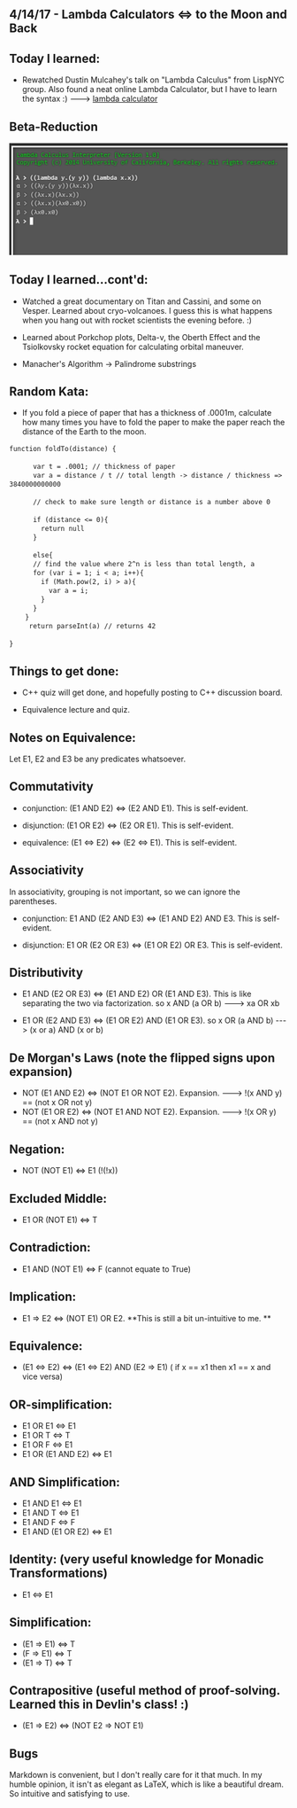 ## 4/14/17 - Lambda Calculators <=> to the Moon and Back

## Today I learned:

- Rewatched Dustin Mulcahey's talk on "Lambda Calculus" from LispNYC group. Also found a neat online Lambda Calculator, but I have to learn the syntax :) ---> [lambda calculator](https://people.eecs.berkeley.edu/~gongliang13/lambda/#firstPage)

## Beta-Reduction

![Beta Reduction](/images/lambda1.png)


## Today I learned...cont'd:

- Watched a great documentary on Titan and Cassini, and some on Vesper. Learned about cryo-volcanoes. 
  I guess this is what happens when you hang out with rocket scientists the evening before. :)

- Learned about Porkchop plots, Delta-v, the Oberth Effect and the Tsiolkovsky rocket equation for calculating orbital maneuver.

- Manacher's Algorithm -> Palindrome substrings


## Random Kata: 
- If you fold a piece of paper that has a thickness of .0001m, calculate how many times you have to fold the paper to make the paper     reach the distance of the Earth to the moon.

```
function foldTo(distance) {
      
      var t = .0001; // thickness of paper
      var a = distance / t // total length -> distance / thickness => 3840000000000
      
      // check to make sure length or distance is a number above 0 
      
      if (distance <= 0){
        return null
      }
     
      else{
      // find the value where 2^n is less than total length, a
      for (var i = 1; i < a; i++){
        if (Math.pow(2, i) > a){
          var a = i;   
        }
      }
    }
     return parseInt(a) // returns 42
       
}
```

## Things to get done:

- C++ quiz will get done, and hopefully posting to C++ discussion board. 

- Equivalence lecture and quiz. 



## Notes on Equivalence:  

Let E1, E2 and E3 be any predicates whatsoever. 

## Commutativity 

- conjunction: (E1 AND E2) <=> (E2 AND E1). This is self-evident.

- disjunction: (E1 OR E2) <=> (E2 OR E1). This is self-evident.

- equivalence: (E1 <=> E2) <=> (E2 <=> E1). This is self-evident.

## Associativity 

In associativity, grouping is not important, so we can ignore the parentheses. 

- conjunction: E1 AND (E2 AND E3) <=> (E1 AND E2) AND E3. This is self-evident. 

- disjunction: E1 OR (E2 OR E3) <=> (E1 OR E2) OR E3. This is self-evident.

## Distributivity

- E1 AND (E2 OR E3) <=> (E1 AND E2) OR (E1 AND E3). This is like separating the two via factorization.
  so x AND (a OR b) ---> xa OR xb 
  
- E1 OR (E2 AND E3) <=> (E1 OR E2) AND (E1 OR E3). 
  so x OR (a AND b) ---> (x or a) AND (x or b)
  
## De Morgan's Laws (note the flipped signs upon expansion)

- NOT (E1 AND E2) <=> (NOT E1 OR NOT E2). Expansion. ---> !(x AND y) == (not x OR not y) 
- NOT (E1 OR E2) <=> (NOT E1 AND NOT E2). Expansion. ---> !(x OR y) == (not x AND not y)

## Negation: 

- NOT (NOT E1) <=> E1 (!(!x))

## Excluded Middle: 

- E1 OR (NOT E1) <=> T 

## Contradiction: 

- E1 AND (NOT E1) <=> F (cannot equate to True)

## Implication:

- E1 => E2 <=> (NOT E1) OR E2.  **This is still a bit un-intuitive to me. **

## Equivalence:

- (E1 <=> E2) <=> (E1 <=> E2) AND (E2 => E1) ( if x == x1 then x1 == x and vice versa)

## OR-simplification:

- E1 OR E1 <=> E1
- E1 OR T <=> T
- E1 OR F <=> E1 
- E1 OR (E1 AND E2) <=> E1 

## AND Simplification:

- E1 AND E1 <=> E1 
- E1 AND T <=> E1 
- E1 AND F <=> F 
- E1 AND (E1 OR E2) <=> E1

## Identity: (very useful knowledge for Monadic Transformations) 

- E1 <=> E1 

## Simplification: 

- (E1 => E1) <=> T 
- (F => E1) <=> T 
- (E1 => T) <=> T 

## Contrapositive (useful method of proof-solving. Learned this in Devlin's class! :) 

- (E1 => E2) <=> (NOT E2 => NOT E1)




## Bugs
Markdown is convenient, but I don't really care for it that much. In my humble opinion, it isn't as elegant as LaTeX, 
which is like a beautiful dream. So intuitive and satisfying to use. 

